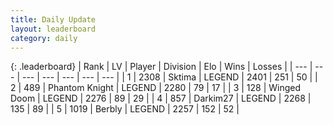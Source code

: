 ```yaml
---
title: Daily Update
layout: leaderboard
category: daily
---
```


{: .leaderboard}
| Rank | LV | Player | Division | Elo | Wins | Losses |
| --- | --- | --- | --- | --- | --- | --- |
| <span data-change="0">1</span> | 2308 | <span title="ID: 353063">Sktima</span> | LEGEND | <span data-change="0">2401</span> | <span data-change="0">251</span> | <span data-change="0">50</span> |
| <span data-change="3">2</span> | 489 | <span title="ID: 742939">Phantom Knight</span> | LEGEND | <span data-change="38">2280</span> | <span data-change="7">79</span> | <span data-change="0">17</span> |
| <span data-change="0">3</span> | 128 | <span title="ID: 744396">Winged Doom</span> | LEGEND | <span data-change="21">2276</span> | <span data-change="4">89</span> | <span data-change="0">29</span> |
| <span data-change="7">4</span> | 857 | <span title="ID: 694036">Darkim27</span> | LEGEND | <span data-change="56">2268</span> | <span data-change="26">135</span> | <span data-change="9">89</span> |
| <span data-change="-3">5</span> | 1019 | <span title="ID: 402846">Berbly</span> | LEGEND | <span data-change="-63">2257</span> | <span data-change="20">152</span> | <span data-change="13">52</span> |